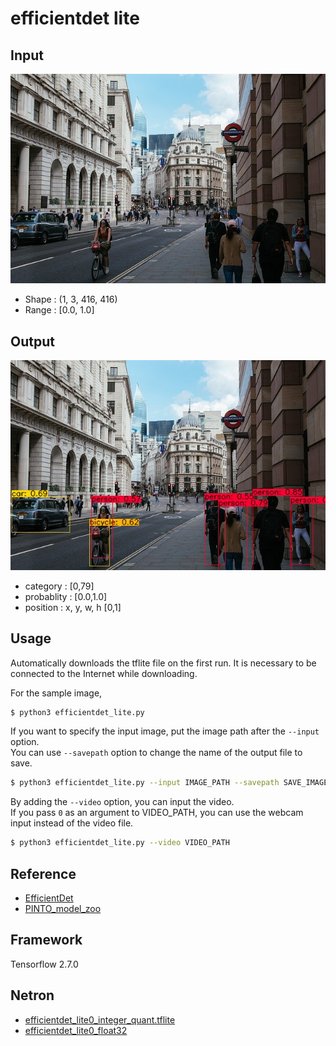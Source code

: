 # efficientdet lite

## Input

![Input](input.jpg)

- Shape : (1, 3, 416, 416)  
- Range : [0.0, 1.0]

## Output

![Output](output.jpg)

- category : [0,79]
- probablity : [0.0,1.0]
- position : x, y, w, h [0,1]

## Usage
Automatically downloads the tflite file on the first run.
It is necessary to be connected to the Internet while downloading.

For the sample image,
``` bash
$ python3 efficientdet_lite.py
```

If you want to specify the input image, put the image path after the `--input` option.  
You can use `--savepath` option to change the name of the output file to save.
```bash
$ python3 efficientdet_lite.py --input IMAGE_PATH --savepath SAVE_IMAGE_PATH
```

By adding the `--video` option, you can input the video.   
If you pass `0` as an argument to VIDEO_PATH, you can use the webcam input instead of the video file.
```bash
$ python3 efficientdet_lite.py --video VIDEO_PATH
```


## Reference

- [EfficientDet](https://github.com/google/automl/tree/master/efficientdet)
- [PINTO_model_zoo](https://github.com/PINTO0309/PINTO_model_zoo/tree/main/103_EfficientDet_lite)

## Framework

Tensorflow 2.7.0

## Netron

- [efficientdet_lite0_integer_quant.tflite](https://netron.app/?url=https://storage.googleapis.com/ailia-models-tflite/efficientdet_lite/efficientdet_lite0_integer_quant.tflite)
- [efficientdet_lite0_float32](https://netron.app/?url=https://storage.googleapis.com/ailia-models-tflite/efficientdet_lite/efficientdet_lite0_float32)
